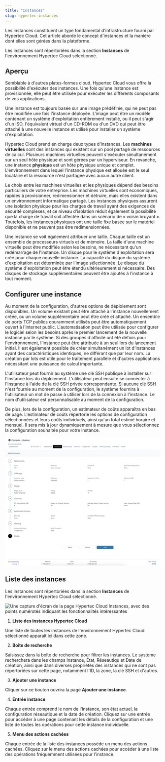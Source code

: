 ```yaml
---
title: "Instances"
slug: hypertec-instances
---
```



Les instances constituent un type fondamental d'infrastructure fourni par Hypertec Cloud. Cet article aborde le concept d'instances et la manière dont elles sont gérées dans la plateforme.

Les instances sont répertoriées dans la section **Instances** de l'environnement Hypertec Cloud sélectionné.

## Aperçu

Semblable à d'autres plates-formes cloud, Hypertec Cloud vous offre la possibilité d'exécuter des instances. Une fois qu'une instance est provisionnée, elle peut être utilisée pour exécuter les différents composants de vos applications.

Une instance est toujours basée sur une image prédéfinie, qui ne peut pas être modifiée une fois l'instance déployée. L'image peut être un modèle contenant un système d'exploitation entièrement installé, ou il peut s'agir d'un ISO, l'équivalent virtuel d'un CD-ROM ou d'un DVD qui peut être attaché à une nouvelle instance et utilisé pour installer un système d'exploitation.

Hypertec Cloud prend en charge deux types d'instances. Les **machines virtuelles** sont des instances qui existent sur un pool partagé de ressources de calcul. Plusieurs machines virtuelles peuvent s'exécuter simultanément sur un seul hôte physique et sont gérées par un hyperviseur. En revanche, une instance **physique** est un hôte physique unique et complet. L'environnement dans lequel l'instance physique est allouée est le seul locataire et la ressource n'est partagée avec aucun autre client.

Le choix entre les machines virtuelles et les physiques dépend des besoins particuliers de votre entreprise. Les machines virtuelles sont économiques, rapides à provisionner, redimensionner et détruire, mais elles existent dans un environnement informatique partagé. Les instances physiques assurent une isolation physique pour les charges de travail ayant des exigences de sécurité complexes, et ce niveau d'isolation réduit également la possibilité que la charge de travail soit affectée dans un scénario de « voisin bruyant ». Toutefois, les instances physiques ont une taille fixe basée sur le matériel disponible et ne peuvent pas être redimensionnées.

Une instance se voit également attribuer une taille. Chaque taille est un ensemble de processeurs virtuels et de mémoire. La taille d'une machine virtuelle peut être modifiée selon les besoins, ne nécessitant qu'un redémarrage de l'instance. Un disque pour le système d'exploitation sera créé pour chaque nouvelle instance. La capacité du disque du système d'exploitation est déterminée par l'image sélectionnée. Le disque du système d'exploitation peut être étendu ultérieurement si nécessaire. Des disques de stockage supplémentaires peuvent être ajoutés à l'instance à tout moment.

## Configurer une instance

Au moment de la configuration, d'autres options de déploiement sont disponibles. Un volume existant peut être attaché à l'instance nouvellement créée, ou un volume supplémentaire peut être créé et attaché. Un ensemble de ports TCP publics couramment utilisés peut être automatiquement ouvert à l'Internet public. L'automatisation peut être utilisée pour configurer le logiciel selon les besoins après le premier lancement de la nouvelle instance par le système. Si des groupes d'affinité ont été définis pour l'environnement, l'instance peut être attribuée à un seul lors du lancement initial. Il est également possible de créer simultanément un lot d'instances ayant des caractéristiques identiques, ne différant que par leur nom. La création par lots est utile pour le traitement parallèle et d'autres applications nécessitant une puissance de calcul importante.

L'utilisateur peut fournir au système une clé SSH publique à installer sur l'instance lors du déploiement. L'utilisateur peut ensuite se connecter à l'instance à l'aide de la clé SSH privée correspondante. Si aucune clé SSH n'est fournie au moment de la configuration, le système fournira à l'utilisateur un mot de passe à utiliser lors de la connexion à l'instance. Le nom d'utilisateur est personnalisable au moment de la configuration.

De plus, lors de la configuration, un estimateur de coûts apparaîtra en bas de page. L'estimateur de coûts répertorie les options de configuration sélectionnées et leurs coûts individuels, ainsi qu'un total estimé horaire et mensuel. Il sera mis à jour dynamiquement à mesure que vous sélectionnez la configuration souhaitée pour votre instance.

![Capture d'écran de la page Ajouter une instance avec l'estimateur de coût affiché](/assets/hypertec-instances-cost-estimator.png)

## Liste des instances

Les instances sont répertoriées dans la section **Instances** de l'environnement Hypertec Cloud sélectionné.

![Une capture d'écran de la page Hypertec Cloud Instances, avec des points numérotés indiquant les fonctionnalités intéressantes](/assets/hypertec-instances-list.png)

1. **Liste des instances Hypertec Cloud**

Une liste de toutes les instances de l'environnement Hypertec Cloud sélectionné apparaît ici dans cette zone.

2. **Boîte de recherche**

Saisissez dans la boîte de recherche pour filtrer les instances. Le système recherchera dans les champs Instance, État, Réseautiqu et Date de création, ainsi que dans diverses propriétés des instances qui ne sont pas répertoriées sur cette page, notamment l'ID, la zone, la clé SSH et d'autres.

3. **Ajouter une instance**

Cliquer sur ce bouton ouvrira la page **Ajouter une instance**.

4. **Entrée instance**

Chaque entrée comprend le nom de l'instance, son état actuel, la configuration réseautique et la date de création. Cliquez sur une entrée pour accéder à une page contenant les détails de la configuration et une liste de toutes les opérations pour cette instance individuelle.

5. **Menu des actions cachées**

Chaque entrée de la liste des instances possède un menu des actions cachées. Cliquez sur le menu des actions cachées pour accéder à une liste des opérations fréquemment utilisées pour l'instance.